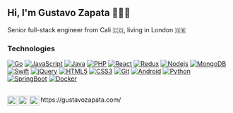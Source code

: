 ## Hi, I'm Gustavo Zapata 👨🏻‍💻

Senior full-stack engineer from Cali 🇨🇴, living in London 🇬🇧

### Technologies
[![Go](https://img.shields.io/badge/-Go-blue?style=flat&logo=go&logoColor=white&link=https://github.com/gustavozapata)](https://github.com/gustavozapata)
[![JavaScript](https://img.shields.io/badge/-JavaScript-black?style=flat&logo=javascript&link=https://github.com/gustavozapata)](https://github.com/gustavozapata)
[![Java](https://img.shields.io/badge/Java-orange?style=flat&logo=java&logoColor=white&link=https://github.com/gustavozapata)](https://github.com/gustavozapata)
[![PHP](https://img.shields.io/badge/-PHP-9cf?style=flat&logo=php&link=https://github.com/gustavozapata)](https://github.com/gustavozapata) 
[![React](https://img.shields.io/badge/-React-blue?style=flat&logo=react&logoColor=white&link=https://github.com/gustavozapata)](https://github.com/gustavozapata) 
[![Redux](https://img.shields.io/badge/-Redux-blueviolet?style=flat&logo=redux&link=https://github.com/gustavozapata)](https://github.com/gustavozapata) 
[![Nodejs](https://img.shields.io/badge/-Nodejs-black?style=flat&logo=Node.js&link=https://github.com/gustavozapata)](https://github.com/gustavozapata) 
[![MongoDB](https://img.shields.io/badge/-MongoDB-brigthgreen?style=flat&logo=mongodb&logoColor=white&link=https://github.com/gustavozapata)](https://github.com/gustavozapata)
[![Swift](https://img.shields.io/badge/-Swift-black?style=flat&logo=swift&link=https://github.com/gustavozapata)](https://github.com/gustavozapata)
[![jQuery](https://img.shields.io/badge/-jQuery-black?style=flat&logo=jquery&link=https://github.com/gustavozapata)](https://github.com/gustavozapata)
[![HTML5](https://img.shields.io/badge/-HTML5-E34F26?style=flat&logo=html5&logoColor=white&link=https://github.com/gustavozapata)](https://github.com/gustavozapata) 
[![CSS3](https://img.shields.io/badge/-CSS3-1572B6?style=flat&logo=css3&link=https://github.com/gustavozapata)](https://github.com/gustavozapata) 
[![Git](https://img.shields.io/badge/-Git-black?style=flat&logo=git&link=https://github.com/gustavozapata)](https://github.com/gustavozapata)
[![Android](https://img.shields.io/badge/-AndroidStudio-black?style=flat&logo=android&link=https://github.com/gustavozapata)](https://github.com/gustavozapata)
[![Python](https://img.shields.io/badge/-Python-yellow?style=flat&logo=python&link=https://github.com/gustavozapata)](https://github.com/gustavozapata)
[![SpringBoot](https://img.shields.io/badge/-Springboot-brigthgreen?style=flat&logo=spring&logoColor=white&link=https://github.com/gustavozapata)](https://github.com/gustavozapata)
[![Docker](https://img.shields.io/badge/-Docker-blue?style=flat&logo=docker&logoColor=white&link=https://github.com/gustavozapata)](https://github.com/gustavozapata)


<br/>
<a href="https://www.linkedin.com/in/gustavo-zapata/">
  <img align="left" alt="Linkedin" width="22px" src="https://cdn.jsdelivr.net/npm/simple-icons@v3/icons/linkedin.svg" />
</a>
<a href="https://stackoverflow.com/users/6099890/gustavozapata">
  <img align="left" alt="StackOverflow" width="22px" src="https://cdn.jsdelivr.net/npm/simple-icons@v3/icons/stackoverflow.svg" />
</a>
<a href="https://www.hackerrank.com/tavordie">
  <img align="left" alt="Leetcode" width="22px" src="https://cdn.jsdelivr.net/npm/simple-icons@v3/icons/hackerrank.svg" />
</a>
https://gustavozapata.com/
